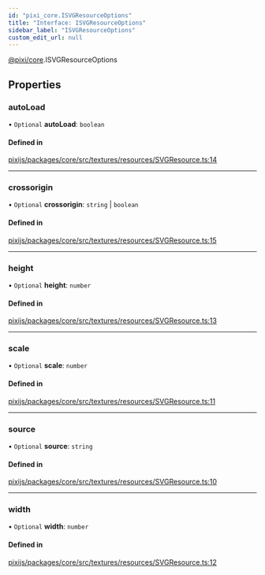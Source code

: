 ```yaml
---
id: "pixi_core.ISVGResourceOptions"
title: "Interface: ISVGResourceOptions"
sidebar_label: "ISVGResourceOptions"
custom_edit_url: null
---
```


[@pixi/core](../modules/pixi_core.md).ISVGResourceOptions

## Properties

### autoLoad

• `Optional` **autoLoad**: `boolean`

#### Defined in

[pixijs/packages/core/src/textures/resources/SVGResource.ts:14](https://github.com/pixijs/pixijs/blob/2194fe5c5/packages/core/src/textures/resources/SVGResource.ts#L14)

___

### crossorigin

• `Optional` **crossorigin**: `string` \| `boolean`

#### Defined in

[pixijs/packages/core/src/textures/resources/SVGResource.ts:15](https://github.com/pixijs/pixijs/blob/2194fe5c5/packages/core/src/textures/resources/SVGResource.ts#L15)

___

### height

• `Optional` **height**: `number`

#### Defined in

[pixijs/packages/core/src/textures/resources/SVGResource.ts:13](https://github.com/pixijs/pixijs/blob/2194fe5c5/packages/core/src/textures/resources/SVGResource.ts#L13)

___

### scale

• `Optional` **scale**: `number`

#### Defined in

[pixijs/packages/core/src/textures/resources/SVGResource.ts:11](https://github.com/pixijs/pixijs/blob/2194fe5c5/packages/core/src/textures/resources/SVGResource.ts#L11)

___

### source

• `Optional` **source**: `string`

#### Defined in

[pixijs/packages/core/src/textures/resources/SVGResource.ts:10](https://github.com/pixijs/pixijs/blob/2194fe5c5/packages/core/src/textures/resources/SVGResource.ts#L10)

___

### width

• `Optional` **width**: `number`

#### Defined in

[pixijs/packages/core/src/textures/resources/SVGResource.ts:12](https://github.com/pixijs/pixijs/blob/2194fe5c5/packages/core/src/textures/resources/SVGResource.ts#L12)
